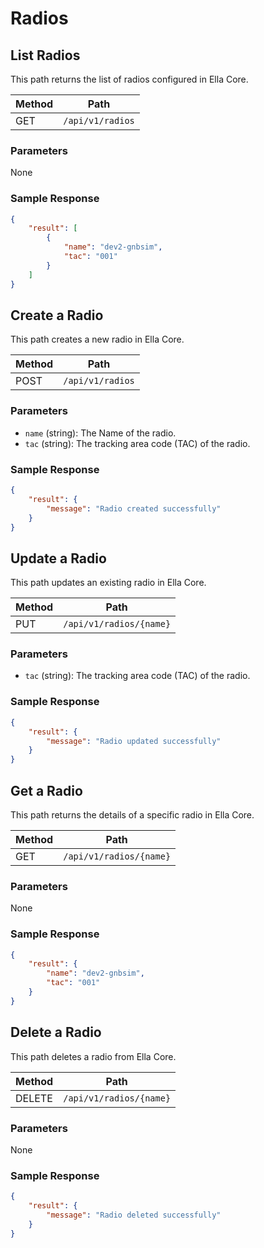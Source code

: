 # Radios

## List Radios

This path returns the list of radios configured in Ella Core.


| Method | Path             |
| ------ | ---------------- |
| GET    | `/api/v1/radios` |

### Parameters

None

### Sample Response

```json
{
    "result": [
        {
            "name": "dev2-gnbsim",
            "tac": "001"
        }
    ]
}
```

## Create a Radio

This path creates a new radio in Ella Core.

| Method | Path             |
| ------ | ---------------- |
| POST   | `/api/v1/radios` |

### Parameters

- `name` (string): The Name of the radio.
- `tac` (string): The tracking area code (TAC) of the radio.

### Sample Response

```json
{
    "result": {
        "message": "Radio created successfully"
    }
}
```

## Update a Radio

This path updates an existing radio in Ella Core.

| Method | Path                    |
| ------ | ----------------------- |
| PUT    | `/api/v1/radios/{name}` |

### Parameters

- `tac` (string): The tracking area code (TAC) of the radio.

### Sample Response

```json
{
    "result": {
        "message": "Radio updated successfully"
    }
}
```

## Get a Radio

This path returns the details of a specific radio in Ella Core.

| Method | Path                    |
| ------ | ----------------------- |
| GET    | `/api/v1/radios/{name}` |

### Parameters

None

### Sample Response

```json
{
    "result": {
        "name": "dev2-gnbsim",
        "tac": "001"
    }
}
```

## Delete a Radio

This path deletes a radio from Ella Core.

| Method | Path                    |
| ------ | ----------------------- |
| DELETE | `/api/v1/radios/{name}` |

### Parameters

None

### Sample Response

```json
{
    "result": {
        "message": "Radio deleted successfully"
    }
}
```
